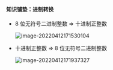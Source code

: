 #### 知识铺垫：进制转换

- 8 位无符号二进制整数 => 十进制正整数

  ![image-20220412171530104](https://aliyun-oss-lpj.oss-cn-qingdao.aliyuncs.com/images/by-picgo/image-20220412171530104.png)

- 十进制正整数 => 8 位无符号二进制整数

  ![image-20220412171937327](https://aliyun-oss-lpj.oss-cn-qingdao.aliyuncs.com/images/by-picgo/image-20220412171937327.png)

